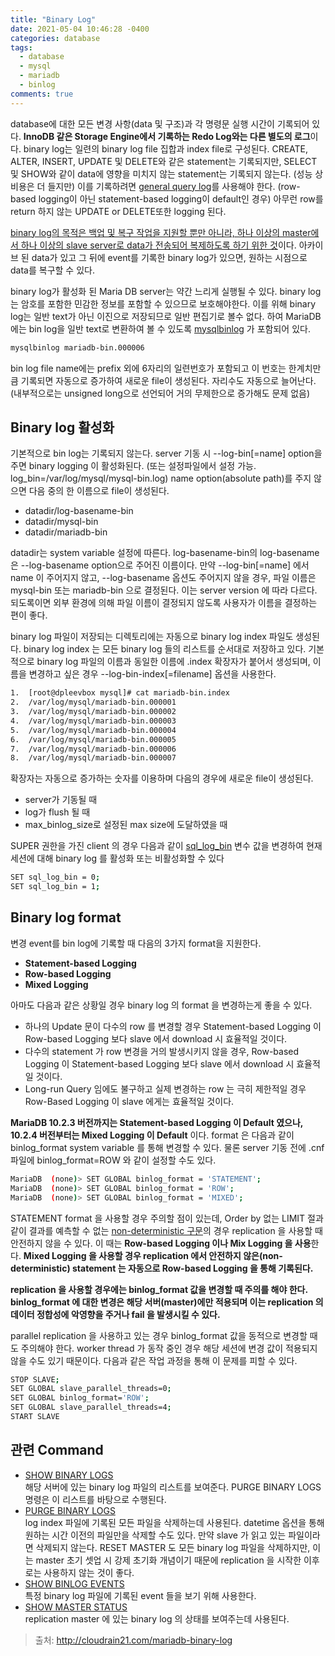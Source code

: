 ```yaml
---
title: "Binary Log"
date: 2021-05-04 10:46:28 -0400
categories: database
tags:
  - database
  - mysql
  - mariadb
  - binlog
comments: true
---
```


database에 대한 모든 변경 사항(data 및 구조)과 각 명령문 실행 시간이 기록되어 있다. **InnoDB 같은 Storage Engine에서 기록하는 Redo Log와는 다른 별도의 로그**이다.
binary log는 일련의 binary log file 집합과 index file로 구성된다.
CREATE, ALTER, INSERT, UPDATE 및 DELETE와 같은 statement는 기록되지만, SELECT 및 SHOW와 같이 data에 영향을 미치지 않는 statement는 기록되지 않는다. (성능 상 비용은 더 들지만) 이를 기록하려면 [general query log](https://mariadb.com/kb/en/general-query-log/)를 사용해야 한다.
(row-based logging이 아닌 statement-based logging이 default인 경우) 아무런 row를 return 하지 않는 UPDATE or DELETE또한 logging 된다.

<U>binary log의 목적은 백업 및 복구 작업을 지원할 뿐만 아니라, 하나 이상의 master에서 하나 이상의 slave server로 data가 전송되어 복제하도록 하기 위한 것</U>이다.
아카이브 된 data가 있고 그 뒤에 event를 기록한 binary log가 있으면, 원하는 시점으로 data를 복구할 수 있다.


binary log가 활성화 된 Maria DB server는 약간 느리게 실행될 수 있다. binary log는 암호를 포함한 민감한 정보를 포함할 수 있으므로 보호해야한다. 이를 위해 binary log는 일반 text가 아닌 이진으로 저장되므로 일반 편집기로 볼수 없다.  하여 MariaDB에는 bin log을 일반 text로 변환하여 볼 수 있도록 [mysqlbinlog](https://mariadb.com/kb/en/mysqlbinlog/) 가 포함되어 있다.

```bash
mysqlbinlog mariadb-bin.000006
```

bin log file name에는 prefix 외에 6자리의 일련번호가 포함되고 이 번호는 한계치만큼 기록되면 자동으로 증가하여 새로운 file이 생성된다. 자리수도 자동으로 늘어난다. (내부적으로는 unsigned long으로 선언되어 거의 무제한으로 증가해도 문제 없음)


## Binary log 활성화
기본적으로 bin log는 기록되지 않는다.
server 기동 시 --log-bin[=name] option을 주면 binary logging 이 활성화된다. (또는 설정파일에서 설정 가능. log_bin=/var/log/mysql/mysql-bin.log)
name option(absolute path)를 주지 않으면 다음 중의 한 이름으로 file이 생성된다.
- datadir/log-basename-bin
- datadir/mysql-bin
- datadir/mariadb-bin

datadir는 system variable 설정에 따른다.
log-basename-bin의 log-basename은 --log-basename option으로 주어진 이름이다.
 만약 --log-bin[=name] 에서 name 이 주어지지 않고, --log-basename 옵션도 주어지지 않을 경우, 파일 이름은 mysql-bin 또는 mariadb-bin 으로 결정된다. 이는 server version 에 따라 다르다.
 되도록이면 외부 환경에 의해 파일 이름이 결정되지 않도록 사용자가 이름을 결정하는 편이 좋다.

 binary log 파일이 저장되는 디렉토리에는 자동으로 binary log index 파일도 생성된다. binary log index 는 모든 binary log 들의 리스트를 순서대로 저장하고 있다. 기본적으로 binary log 파일의 이름과 동일한 이름에 .index 확장자가 붙어서 생성되며, 이름을 변경하고 싶은 경우 --log-bin-index[=filename] 옵션을 사용한다.

```bash
1.  [root@dpleevbox mysql]# cat mariadb-bin.index
2.  /var/log/mysql/mariadb-bin.000001
3.  /var/log/mysql/mariadb-bin.000002
4.  /var/log/mysql/mariadb-bin.000003
5.  /var/log/mysql/mariadb-bin.000004
6.  /var/log/mysql/mariadb-bin.000005
7.  /var/log/mysql/mariadb-bin.000006
8.  /var/log/mysql/mariadb-bin.000007
```

확장자는 자동으로 증가하는 숫자를 이용하며 다음의 경우에 새로운 file이 생성된다.
- server가 기동될 때
- log가 flush 될 때
- max_binlog_size로 설정된 max size에 도달하였을 때

SUPER 권한을 가진 client 의 경우 다음과 같이 [sql_log_bin](https://mariadb.com/kb/en/library/replication-and-binary-log-system-variables/#sql_log_bin) 변수 값을 변경하여 현재 세션에 대해 binary log 를 활성화 또는 비활성화할 수 있다
```bash
SET sql_log_bin = 0;
SET sql_log_bin = 1;
```


## Binary log format
변경 event를 bin log에 기록할 때 다음의 3가지 format을 지원한다.
-   **Statement-based Logging**
-   **Row-based Logging**
-   **Mixed Logging**

아마도 다음과 같은 상황일 경우 binary log 의 format 을 변경하는게 좋을 수 있다.

-   하나의 Update 문이 다수의 row 를 변경할 경우 Statement-based Logging 이 Row-based Logging 보다 slave 에서 download 시 효율적일 것이다.
-   다수의 statement 가 row 변경을 거의 발생시키지 않을 경우, Row-based Logging 이 Statement-based Logging 보다 slave 에서 download 시 효율적일 것이다.
-   Long-run Query 임에도 불구하고 실제 변경하는 row 는 극히 제한적일 경우 Row-Based Logging 이 slave 에게는 효율적일 것이다.

**MariaDB 10.2.3 버전까지는 Statement-based Logging 이 Default 였으나, 10.2.4 버전부터는 Mixed Logging 이 Default** 이다. format 은 다음과 같이 binlog_format system variable 를 통해 변경할 수 있다. 물론 server 기동 전에 .cnf 파일에 binlog_format=ROW 와 같이 설정할 수도 있다.

```bash
MariaDB  (none)> SET GLOBAL binlog_format = 'STATEMENT';
MariaDB  (none)> SET GLOBAL binlog_format = 'ROW';
MariaDB  (none)> SET GLOBAL binlog_format = 'MIXED';
```

STATEMENT format 을 사용할 경우 주의할 점이 있는데, Order by 없는 LIMIT 절과 같이 결과를 예측할 수 없는 [non-deterministic 구문](https://mariadb.com/kb/en/library/unsafe-statements-for-statement-based-replication/)의 경우 replication 을 사용할 때 안전하지 않을 수 있다. 이 때는 **Row-based Logging 이나 Mix Logging 을 사용**한다. **Mixed Logging 을 사용할 경우 replication 에서 안전하지 않은(non-deterministic) statement 는 자동으로 Row-based Logging 을 통해 기록된다.**

**replication 을 사용할 경우에는 binlog_format 값을 변경할 때 주의를 해야 한다. binlog_format 에 대한 변경은 해당 서버(master)에만 적용되며 이는 replication 의 데이터 정합성에 악영향을 주거나 fail 을 발생시킬 수 있다.**

parallel replication 을 사용하고 있는 경우 binlog_format 값을 동적으로 변경할 때도 주의해야 한다. worker thread 가 동작 중인 경우 해당 세션에 변경 값이 적용되지 않을 수도 있기 때문이다. 다음과 같은 작업 과정을 통해 이 문제를 피할 수 있다.

```bash
STOP SLAVE;
SET GLOBAL slave_parallel_threads=0;
SET GLOBAL binlog_format='ROW';
SET GLOBAL slave_parallel_threads=4;
START SLAVE
```


## 관련 Command

-   [SHOW BINARY LOGS](https://mariadb.com/kb/en/library/show-binary-logs/)  
    해당 서버에 있는 binary log 파일의 리스트를 보여준다. PURGE BINARY LOGS 명령은 이 리스트를 바탕으로 수행된다.
-   [PURGE BINARY LOGS](https://mariadb.com/kb/en/library/purge-binary-logs/)  
    log index 파일에 기록된 모든 파일을 삭제하는데 사용된다. datetime 옵션을 통해 원하는 시간 이전의 파일만을 삭제할 수도 있다. 만약 slave 가 읽고 있는 파일이라면 삭제되지 않는다. RESET MASTER 도 모든 binary log 파일을 삭제하지만, 이는 master 초기 셋업 시 강제 초기화 개념이기 때문에 replication 을 시작한 이후로는 사용하지 않는 것이 좋다.
-   [SHOW BINLOG EVENTS](https://mariadb.com/kb/en/library/show-binlog-events/)  
    특정 binary log 파일에 기록된 event 들을 보기 위해 사용한다.
-   [SHOW MASTER STATUS](https://mariadb.com/kb/en/library/show-master-status/)  
    replication master 에 있는 binary log 의 상태를 보여주는데 사용된다.

> 출처: http://cloudrain21.com/mariadb-binary-log
